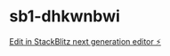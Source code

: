 # sb1-dhkwnbwi

[Edit in StackBlitz next generation editor ⚡️](https://stackblitz.com/~/github.com/Frankinthedarknes/sb1-dhkwnbwi)